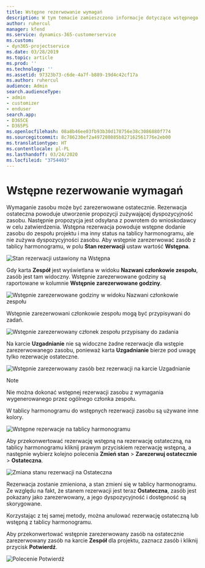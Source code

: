 ```yaml
---
title: Wstępne rezerwowanie wymagań
description: W tym temacie zamieszczono informacje dotyczące wstępnego rezerwowania wymagań.
author: ruhercul
manager: kfend
ms.service: dynamics-365-customerservice
ms.custom:
- dyn365-projectservice
ms.date: 03/28/2019
ms.topic: article
ms.prod: ''
ms.technology: ''
ms.assetid: 97323b73-c6de-4a7f-b889-19d4c42cf17a
ms.author: ruhercul
audience: Admin
search.audienceType:
- admin
- customizer
- enduser
search.app:
- D365CE
- D365PS
ms.openlocfilehash: 08a8b46ee03fb93b30d178756e38c3086880f774
ms.sourcegitcommit: 8c786230ef2a497280885b827162561776e2eb00
ms.translationtype: HT
ms.contentlocale: pl-PL
ms.lasthandoff: 03/24/2020
ms.locfileid: "3754403"
---
```

# <a name="soft-book-requirements"></a>Wstępne rezerwowanie wymagań

Wymaganie zasobu może być zarezerwowane ostatecznie. Rezerwacja ostateczna powoduje utworzenie propozycji zużywającej dyspozycyjność zasobu. Następnie propozycja jest odsyłana z powrotem do wnioskodawcy w celu zatwierdzenia. Wstępna rezerwacja powoduje wstępne dodanie zasobu do zespołu projektu i ma inny status na tablicy harmonogramu, ale nie zużywa dyspozycyjności zasobu. Aby wstępnie zarezerwować zasób z tablicy harmonogramu, w polu **Stan rezerwacji** ustaw wartość **Wstępna**.

![Stan rezerwacji ustawiony na Wstępna](media/Resource-Management-image77.png)

Gdy karta **Zespół** jest wyświetlana w widoku **Nazwani członkowie zespołu**, zasób jest tam widoczny. Wstępnie zarezerwowane godziny są raportowane w kolumnie **Wstępnie zarezerwowane godziny**.

![Wstępnie zarezerwowane godziny w widoku Nazwani członkowie zespołu](media/Resource-Management-image78.png)

Wstępnie zarezerwowani członkowie zespołu mogą być przypisywani do zadań.

![Wstępnie zarezerwowany członek zespołu przypisany do zadania](media/Resource-Management-image79.png)

Na karcie **Uzgadnianie** nie są widoczne żadne rezerwacje dla wstępie zarezerwowanego zasobu, ponieważ karta **Uzgadnianie** bierze pod uwagę tylko rezerwacje ostateczne.

![Wstępnie zarezerwowany zasób bez rezerwacji na karcie Uzgadnianie](media/Resource-Management-image80.png)

> [!NOTE]
> Nie można dokonać wstępnej rezerwacji zasobu z wymagania wygenerowanego przez ogólnego członka zespołu.

W tablicy harmonogramu do wstępnych rezerwacji zasobu są używane inne kolory.

![Wstępne rezerwacje na tablicy harmonogramu](media/Resource-Management-image81.png)

Aby przekonwertować rezerwację wstępną na rezerwację ostateczną, na tablicy harmonogramu kliknij prawym przyciskiem rezerwację wstępną, a następnie wybierz kolejno polecenia **Zmień stan** \> **Zarezerwuj ostatecznie** \> **Ostateczna**.

![Zmiana stanu rezerwacji na Ostateczna](media/Resource-Management-image82.png)

Rezerwacja zostanie zmieniona, a stan zmieni się w tablicy harmonogramu. Ze względu na fakt, że stanem rezerwacji jest teraz **Ostateczna**, zasób jest pokazany jako zarezerwowany, a jego dyspozycyjność i dostępność są skorygowane.

Korzystając z tej samej metody, można anulować rezerwację ostateczną lub wstępną z tablicy harmonogramu.

Aby przekonwertować wstępnie zarezerwowany zasób na ostatecznie zarezerwowany zasób na karcie **Zespół** dla projektu, zaznacz zasób i kliknij przycisk **Potwierdź**.

![Polecenie Potwierdź](media/Resource-Management-image83.png)
